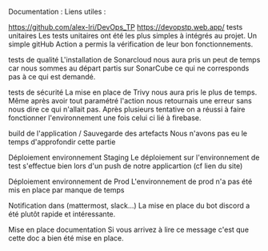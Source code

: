 Documentation :
Liens utiles :

https://github.com/alex-lri/DevOps_TP
https://devopstp.web.app/
tests unitaires
Les tests unitaires ont été les plus simples à intégrés au projet. Un simple gitHub Action a permis la vérification de leur bon fonctionnements.

tests de qualité
L'installation de Sonarcloud nous aura pris un peut de temps car nous sommes au départ partis sur SonarCube ce qui ne corresponds pas à ce qui est demandé.

tests de sécurité
La mise en place de Trivy nous aura pris le plus de temps. Même après avoir tout paramétré l'action nous retournais une erreur sans nous dire ce qui n'allait pas. Après plusieurs tentative on a réussi à faire fonctionner l'environnement une fois celui ci lié à firebase.

build de l'application / Sauvegarde des artefacts
Nous n'avons pas eu le temps d'approfondir cette partie

Déploiement environnement Staging
Le déploiement sur l'environnement de test s'effectue bien lors d'un push de notre applicartion (cf lien du site)

Déploiement environnement de Prod
L'environnement de prod n'a pas été mis en place par manque de temps

Notification dans (mattermost, slack...)
La mise en place du bot discord a été plutôt rapide et intéressante.

Mise en place documentation
Si vous arrivez à lire ce message c'est que cette doc a bien été mise en place.
